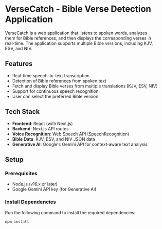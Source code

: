 # VerseCatch - Bible Verse Detection Application

VerseCatch is a web application that listens to spoken words, analyzes them for Bible references, and then displays the corresponding verses in real-time. The application supports multiple Bible versions, including KJV, ESV, and NIV.

## Features
- Real-time speech-to-text transcription
- Detection of Bible references from spoken text
- Fetch and display Bible verses from multiple translations (KJV, ESV, NIV)
- Support for continuous speech recognition
- User can select the preferred Bible version

## Tech Stack
- **Frontend**: React (with Next.js)
- **Backend**: Next.js API routes
- **Voice Recognition**: Web Speech API (SpeechRecognition)
- **Bible Data**: KJV, ESV, and NIV JSON data
- **Generative AI**: Google's Gemini API for context-aware text analysis

## Setup

### Prerequisites
- Node.js (v16.x or later)
- Google Gemini API key (for Generative AI)

### Install Dependencies
Run the following command to install the required dependencies:

```bash
npm install
